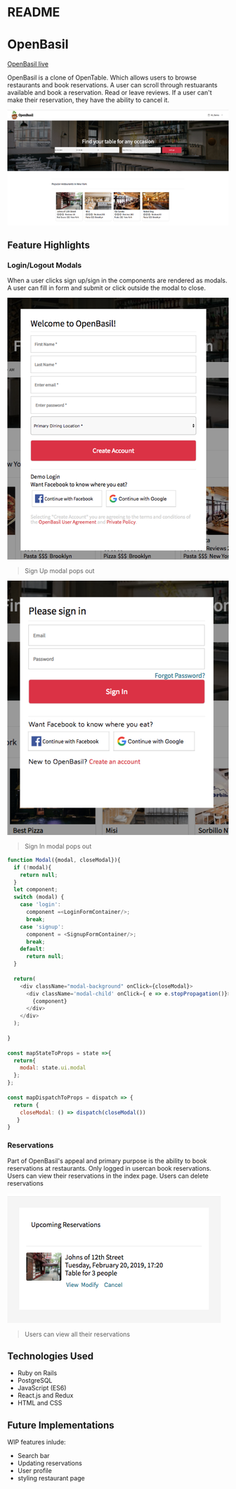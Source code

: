 # README

# OpenBasil

[OpenBasil live](https://openbasil.herokuapp.com/#/)



OpenBasil is a clone of OpenTable. Which allows users to browse restaurants and book reservations. A user can scroll through restuarants available and book a reservation. Read or leave reviews. If a user can't make their reservation, they have the ability to cancel it.


![homePage](app/assets/images/homepage.png)

## Feature Highlights

### Login/Logout Modals
When a user clicks sign up/sign in the components are rendered as modals. A user can fill in form and submit or click outside the modal to close.


![Sign up Modal](app/assets/images/sign_up.png)
>  Sign Up modal pops out

![Sign In Modal](app/assets/images/sign_in.png)
> Sign In modal pops out



``` javascript
function Modal({modal, closeModal}){
  if (!modal){
    return null;
  }
  let component;
  switch (modal) {
    case 'login':
      component =<LoginFormContainer/>;
      break;
    case 'signup':
      component = <SignupFormContainer/>;
      break;
    default:
      return null;
  }

  return(
    <div className="modal-background" onClick={closeModal}>
      <div className='modal-child' onClick={ e => e.stopPropagation()}>
        {component}
      </div>
    </div>
  );

}

const mapStateToProps = state =>{
  return{
    modal: state.ui.modal
  };
};

const mapDispatchToProps = dispatch => {
  return {
    closeModal: () => dispatch(closeModal())
   }
}
```

### Reservations
Part of OpenBasil's appeal and primary purpose is the ability to book reservations at restaurants. Only logged in usercan book reservations. Users can view their reservations in the index page. Users can delete reservations

![ReservationIndex](app/assets/images/rsvp.png)
> Users can view all their reservations



## Technologies Used
+ Ruby on Rails
+ PostgreSQL
+ JavaScript (ES6)
+ React.js and Redux
+ HTML and CSS

## Future Implementations
WIP features inlude:
+ Search bar
+ Updating reservations
+ User profile
+ styling restaurant page